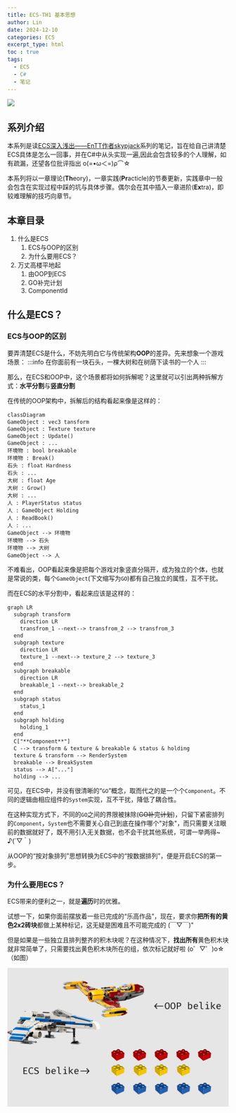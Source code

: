 ```yaml
---
title: ECS-TH1 基本思想
author: Lin
date: 2024-12-10
categories: ECS
excerpt_type: html
toc : true
tags:
  - ECS
  - C#
  - 笔记
---
```


![](https://pic.imgdb.cn/item/675cee53d0e0a243d4e3c863.png)

## 系列介绍

本系列是读[ECS深入浅出——EnTT作者skypjack](https://skypjack.github.io/)系列的笔记，旨在给自己讲清楚ECS具体是怎么一回事，并在C#中从头实现一遍,因此会包含较多的个人理解，如有疏漏，还望各位批评指出 ο(=•ω＜=)ρ⌒☆

本系列将以一章理论(**Th**eory)，一章实践(**Pr**acticle)的节奏更新，实践章中一般会包含在实现过程中踩的坑与具体步骤。偶尔会在其中插入一章进阶(**Ex**tra)，即较难理解的技巧向章节。

## 本章目录

1. 什么是ECS
    1. ECS与OOP的区别
    2. 为什么要用ECS？
2. 万丈高楼平地起
	1. 由OOP到ECS
	2. GO补完计划
	3. ComponentId

<!-- more -->

## 什么是ECS？

### ECS与OOP的区别

要弄清楚ECS是什么，不妨先明白它与传统架构**OOP**的差异。先来想象一个游戏场景：
:::info
在你面前有一块石头，一棵大树和在树荫下读书的一个人
:::

那么，在ECS和OOP中，这个场景都将如何拆解呢？这里就可以引出两种拆解方式：**水平分割**与**竖直分割**

在传统的OOP架构中，拆解后的结构看起来像是这样的：

```mermaid
classDiagram
GameObject : vec3 tansform
GameObject : Texture texture
GameObject : Update()
GameObject : ...
环境物 : bool breakable
环境物 : Break()
石头 : float Hardness
石头 : ...
大树 : float Age
大树 : Grow()
大树 : ...
人 : PlayerStatus status
人 : GameObject Holding
人 : ReadBook()
人 : ...
GameObject --> 环境物
环境物 --> 石头
环境物 --> 大树
GameObject --> 人
```
不难看出，OOP看起来像是把每个游戏对象竖直分隔开，成为独立的个体，也就是常说的类，每个`GameObject`(下文缩写为`GO`)都有自己独立的属性，互不干扰。

而在ECS的水平分割中，看起来应该是这样的：

```mermaid
graph LR
  subgraph transform
    direction LR
    transfrom_1 --next--> transfrom_2 --> transfrom_3
  end
  subgraph texture
    direction LR
    texture_1 --next--> texture_2 --> texture_3
  end
  subgraph breakable
    direction LR
    breakable_1 --next--> breakable_2
  end
  subgraph status
    status_1
  end
  subgraph holding
    holding_1
  end
  C["**Component**"]
  C --> transform & texture & breakable & status & holding
  texture & transform --> RenderSystem
  breakable --> BreakSystem
  status --> A["..."]
  holding --> ...
```

可见，在ECS中，并没有很清晰的“`GO`”概念，取而代之的是一个个`Component`。不同的逻辑由相应组件的`System`实现，互不干扰，降低了耦合性。

在这种实现方式下，不同的`GO`之间的界限被抹除(~~GO补完计划~~)，只留下紧密排列的`Component`，`System`也不需要关心自己到底在操作哪个"对象"，而只需要关注眼前的数据就好了，既不用引入无关数据，也不会干扰其他系统，可谓一举两得~ ♪(´▽｀)

从OOP的“按对象排列”思想转换为ECS中的“按数据排列”，便是开启ECS的第一步。

### 为什么要用ECS？

ECS带来的便利之一，就是**遍历**时的优雅。

试想一下，如果你面前摆放着一些已完成的“乐高作品”，现在，要求你**把所有的黄色2x2砖块**都做上某种标记，这无疑是困难且不可能完成的 (￣▽￣)"

但是如果是一些独立且排列整齐的积木块呢？在这种情况下，**找出所有**黄色积木块就非常简单了，只需要找出黄色积木块所在的组，依次标记就好啦 (o゜▽゜)o☆（如图）

![乐高示例](./legoexample.png)

